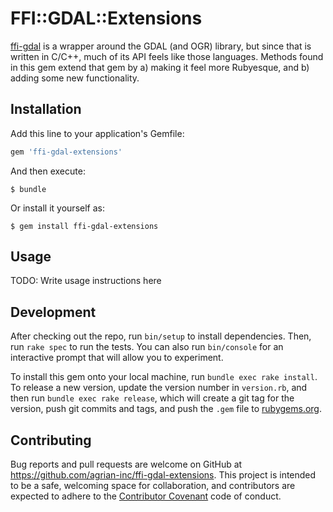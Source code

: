 # FFI::GDAL::Extensions

[ffi-gdal](https://github.com/agrian-inc/ffi-gdal) is a wrapper around the GDAL
(and OGR) library, but since that is written in C/C++, much of its API feels
like those languages. Methods found in this gem extend that gem by a) making
it feel more Rubyesque, and b) adding some new functionality.

## Installation

Add this line to your application's Gemfile:

```ruby
gem 'ffi-gdal-extensions'
```

And then execute:

    $ bundle

Or install it yourself as:

    $ gem install ffi-gdal-extensions

## Usage

TODO: Write usage instructions here

## Development

After checking out the repo, run `bin/setup` to install dependencies. Then, run
`rake spec` to run the tests. You can also run `bin/console` for an interactive
prompt that will allow you to experiment.

To install this gem onto your local machine, run `bundle exec rake install`. To
release a new version, update the version number in `version.rb`, and then run
`bundle exec rake release`, which will create a git tag for the version, push
git commits and tags, and push the `.gem` file to
[rubygems.org](https://rubygems.org).

## Contributing

Bug reports and pull requests are welcome on GitHub at
https://github.com/agrian-inc/ffi-gdal-extensions. This project is intended to be
a safe, welcoming space for collaboration, and contributors are expected to
adhere to the [Contributor Covenant](http://contributor-covenant.org) code of
conduct.
